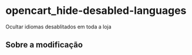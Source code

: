 # opencart_hide-desabled-languages
 Ocultar idiomas desablitados em toda a loja
 
 ## Sobre a modificação
